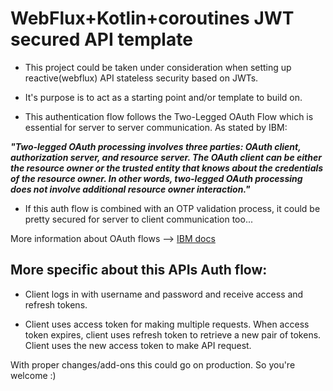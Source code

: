 # WebFlux+Kotlin+coroutines JWT secured API template

- This project could be taken under consideration when setting up reactive(webflux) API stateless security based on JWTs.

- It's purpose is to act as a starting point and/or template to build on.

- This authentication flow follows the Two-Legged OAuth Flow which is
  essential for server to server communication. As stated by IBM:

_**"Two-legged OAuth processing involves three parties: OAuth client, authorization server,
and resource server. The OAuth client can be either the resource owner or the trusted entity that knows
about the credentials of the resource owner. In other words,
two-legged OAuth processing does not involve additional resource owner interaction."**_

- If this auth flow is combined with an OTP validation process, it could be pretty secured for server to client communication too... 

More information about OAuth flows --> [IBM docs](https://www.ibm.com/docs/en/datapower-gateway/10.0.1?topic=support-oauth-flows)

## More specific about this APIs Auth flow:

- Client logs in with username and password and receive access and refresh tokens.

- Client uses access token for making multiple requests.
  When access token expires, client uses refresh token to retrieve a new pair of tokens.
  Client uses the new access token to make API request.

With proper changes/add-ons this could go on production. So you're welcome :)